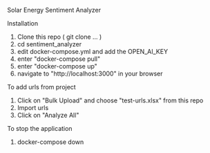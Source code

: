 Solar Energy Sentiment Analyzer

Installation

1.  Clone this repo ( git clone ... )
2.  cd sentiment_analyzer
3.  edit docker-compose.yml and add the OPEN_AI_KEY
4.  enter "docker-compose pull"
5.  enter "docker-compose up"
6.  navigate to "http://localhost:3000" in your browser

To add urls from project
1.  Click on "Bulk Upload" and choose "test-urls.xlsx" from this repo
2.  Import urls
3.  Click on "Analyze All"

To stop the application
1.  docker-compose down
